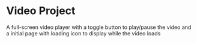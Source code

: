 # Video Project

A full-screen video player with a toggle button to play/pause the video and a initial page with loading icon to display while the video loads
